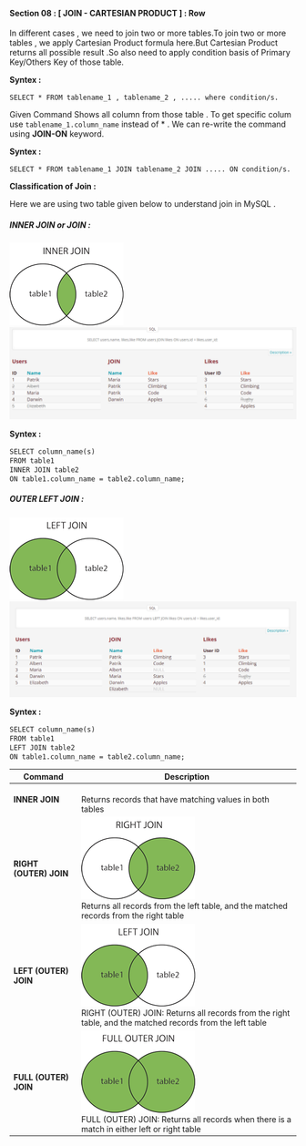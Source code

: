 
<br>
<br>

#### Section 08 : [ JOIN - CARTESIAN PRODUCT ] : Row 


In different cases , we need to join two or more tables.To join two or more tables , we apply Cartesian Product formula here.But Cartesian Product returns all possible result .So also need to apply condition basis of Primary Key/Others Key of those table.

**Syntex :** 
```
SELECT * FROM tablename_1 , tablename_2 , ..... where condition/s.
```
Given Command Shows all column from those table . To get specific colum use ```tablename_1.column_name``` instead of * . We can re-write the command using **JOIN-ON** keyword.

**Syntex :** 

```
SELECT * FROM tablename_1 JOIN tablename_2 JOIN ..... ON condition/s.
```

**Classification of Join :** 

Here we are using two table given below to understand join in MySQL . 

##### INNER JOIN or JOIN : 

<img src="images/inner.gif">

<img src="images/inner.png">

**Syntex :**
```
SELECT column_name(s)
FROM table1
INNER JOIN table2
ON table1.column_name = table2.column_name;

```

##### OUTER LEFT JOIN : 

<img src="images/left.gif">

<img src="images/left.png">

**Syntex :**
```
SELECT column_name(s)
FROM table1
LEFT JOIN table2
ON table1.column_name = table2.column_name;

```





| Command    | Description |
| ----------- | ----------- |
|  **INNER JOIN** |   <br> Returns records that have matching values in both tables |
| **RIGHT (OUTER) JOIN** |<img src="images/right.gif">  <br>Returns all records from the left table, and the matched records from the right table|
| **LEFT (OUTER) JOIN** |<img src="images/left.gif">  <br>RIGHT (OUTER) JOIN: Returns all records from the right table, and the matched records from the left table|
| **FULL (OUTER) JOIN** |<img src="images/full.gif">  <br>FULL (OUTER) JOIN: Returns all records when there is a match in either left or right table|
